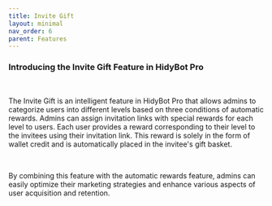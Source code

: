 ```yaml
---
title: Invite Gift
layout: minimal
nav_order: 6
parent: Features
---
```


<head>
    <meta charset="utf-8">
    <link rel="stylesheet" href="https://b3h1z.github.io/HidyBot-Docs/assets/css/en-style.css">
</head>
<div>
<h3>Introducing the Invite Gift Feature in HidyBot Pro</h3>
<br>
<p>The Invite Gift is an intelligent feature in HidyBot Pro that allows admins to categorize users into different levels based on three conditions of automatic rewards. Admins can assign invitation links with special rewards for each level to users. Each user provides a reward corresponding to their level to the invitees using their invitation link. This reward is solely in the form of wallet credit and is automatically placed in the invitee's gift basket.</p>
<br>
<p>By combining this feature with the automatic rewards feature, admins can easily optimize their marketing strategies and enhance various aspects of user acquisition and retention.</p>
</div>